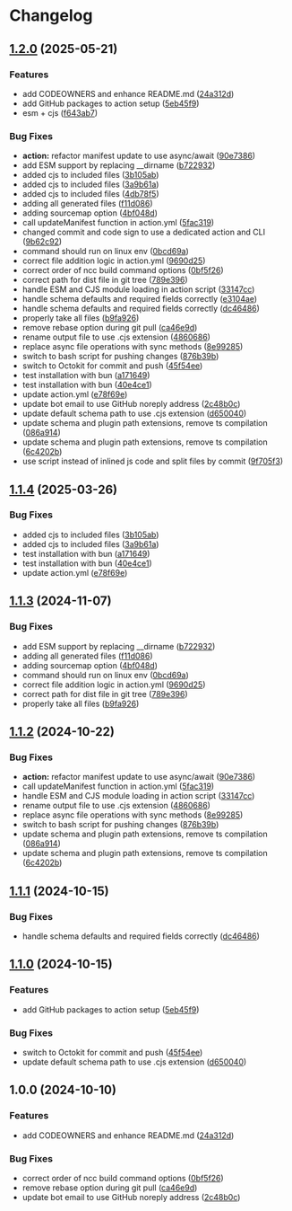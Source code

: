 # Changelog

## [1.2.0](https://github.com/Meniole/action-deploy-plugin/compare/v1.1.4...v1.2.0) (2025-05-21)


### Features

* add CODEOWNERS and enhance README.md ([24a312d](https://github.com/Meniole/action-deploy-plugin/commit/24a312dc56c4b27fb22d88d75f21d2c9f570358a))
* add GitHub packages to action setup ([5eb45f9](https://github.com/Meniole/action-deploy-plugin/commit/5eb45f9a0a4b14b9ce79f135b56e7679f1392c1c))
* esm + cjs ([f643ab7](https://github.com/Meniole/action-deploy-plugin/commit/f643ab79f90d858773676722e270cc6f74e4bb81))


### Bug Fixes

* **action:** refactor manifest update to use async/await ([90e7386](https://github.com/Meniole/action-deploy-plugin/commit/90e7386d82f05a6f3f6575ca862a76507fefd352))
* add ESM support by replacing __dirname ([b722932](https://github.com/Meniole/action-deploy-plugin/commit/b7229322141033319fd4a872e56f2cfa7cfc59b4))
* added cjs to included files ([3b105ab](https://github.com/Meniole/action-deploy-plugin/commit/3b105ab7a49cdf4a1c0da05bec5aa8607ce81ccb))
* added cjs to included files ([3a9b61a](https://github.com/Meniole/action-deploy-plugin/commit/3a9b61a34ca9b9c363eb625f2ca9694481b806ab))
* added cjs to included files ([4db78f5](https://github.com/Meniole/action-deploy-plugin/commit/4db78f5d7b60628bb59d6cbd67d55133d9f0b369))
* adding all generated files ([f11d086](https://github.com/Meniole/action-deploy-plugin/commit/f11d08692dbc7939f796383fa09fdd26ac7b87ce))
* adding sourcemap option ([4bf048d](https://github.com/Meniole/action-deploy-plugin/commit/4bf048d6f4307c9f45ddbf1efbd7403ff49c538b))
* call updateManifest function in action.yml ([5fac319](https://github.com/Meniole/action-deploy-plugin/commit/5fac3191264c7f374d594adf0dd38eb40393d4d2))
* changed commit and code sign to use a dedicated action and CLI ([9b62c92](https://github.com/Meniole/action-deploy-plugin/commit/9b62c9287b61ea1a9448e56f4de469f16c0ae512))
* command should run on linux env ([0bcd69a](https://github.com/Meniole/action-deploy-plugin/commit/0bcd69aadb7150f82eb59d3310d5b216aa3a6b68))
* correct file addition logic in action.yml ([9690d25](https://github.com/Meniole/action-deploy-plugin/commit/9690d25cf6f581b02f9b4ada6e76da993b8f2c3f))
* correct order of ncc build command options ([0bf5f26](https://github.com/Meniole/action-deploy-plugin/commit/0bf5f26061de4aaca91924fc4d5b2a7fa0387a5b))
* correct path for dist file in git tree ([789e396](https://github.com/Meniole/action-deploy-plugin/commit/789e39659da2824c177131f0181b87083270b1fd))
* handle ESM and CJS module loading in action script ([33147cc](https://github.com/Meniole/action-deploy-plugin/commit/33147cc8721f94c42a1ecb3834217a61cbf75f3a))
* handle schema defaults and required fields correctly ([e3104ae](https://github.com/Meniole/action-deploy-plugin/commit/e3104aea9dbf53ca51ccafa5f96de5d988c5733c))
* handle schema defaults and required fields correctly ([dc46486](https://github.com/Meniole/action-deploy-plugin/commit/dc46486a0922f243c34a827b6db36556b1bc0a87))
* properly take all files ([b9fa926](https://github.com/Meniole/action-deploy-plugin/commit/b9fa92646afdd9708ab428c3649ca78475038056))
* remove rebase option during git pull ([ca46e9d](https://github.com/Meniole/action-deploy-plugin/commit/ca46e9d8a785d6edc250a7f48c6974617bf6bee6))
* rename output file to use .cjs extension ([4860686](https://github.com/Meniole/action-deploy-plugin/commit/4860686466a97f6d514fa6d88714ca22586c0d07))
* replace async file operations with sync methods ([8e99285](https://github.com/Meniole/action-deploy-plugin/commit/8e992851f2586567bf2180ae5f5a59f3266b8dc2))
* switch to bash script for pushing changes ([876b39b](https://github.com/Meniole/action-deploy-plugin/commit/876b39b76dbfdb68dd27f773c1ab7d4a5c7e029c))
* switch to Octokit for commit and push ([45f54ee](https://github.com/Meniole/action-deploy-plugin/commit/45f54eecb4ebda5eb8b0695e7e3d5b1b774e82d1))
* test installation with bun ([a171649](https://github.com/Meniole/action-deploy-plugin/commit/a171649c239faa695fe53274266b12c5aba12e3a))
* test installation with bun ([40e4ce1](https://github.com/Meniole/action-deploy-plugin/commit/40e4ce145f5aa1753252b116a68d984dfeb32b97))
* update action.yml ([e78f69e](https://github.com/Meniole/action-deploy-plugin/commit/e78f69e408cdd0ead7963e3a9e3cf1789ceec6d5))
* update bot email to use GitHub noreply address ([2c48b0c](https://github.com/Meniole/action-deploy-plugin/commit/2c48b0ccb66cd14d8e22e3072e868ae4390e737e))
* update default schema path to use .cjs extension ([d650040](https://github.com/Meniole/action-deploy-plugin/commit/d650040c3cfd7178c69ac48e5bc9a0a548cde791))
* update schema and plugin path extensions, remove ts compilation ([086a914](https://github.com/Meniole/action-deploy-plugin/commit/086a9147e9b8ca942e8467ee6a02a1ab52a4cf8f))
* update schema and plugin path extensions, remove ts compilation ([6c4202b](https://github.com/Meniole/action-deploy-plugin/commit/6c4202beb4cf0adce32ae8732b2566e5444648a2))
* use script instead of inlined js code and split files by commit ([9f705f3](https://github.com/Meniole/action-deploy-plugin/commit/9f705f34a7e2434a38bdc084c3650f10706f6b3a))

## [1.1.4](https://github.com/ubiquity-os/action-deploy-plugin/compare/v1.1.3...v1.1.4) (2025-03-26)


### Bug Fixes

* added cjs to included files ([3b105ab](https://github.com/ubiquity-os/action-deploy-plugin/commit/3b105ab7a49cdf4a1c0da05bec5aa8607ce81ccb))
* added cjs to included files ([3a9b61a](https://github.com/ubiquity-os/action-deploy-plugin/commit/3a9b61a34ca9b9c363eb625f2ca9694481b806ab))
* test installation with bun ([a171649](https://github.com/ubiquity-os/action-deploy-plugin/commit/a171649c239faa695fe53274266b12c5aba12e3a))
* test installation with bun ([40e4ce1](https://github.com/ubiquity-os/action-deploy-plugin/commit/40e4ce145f5aa1753252b116a68d984dfeb32b97))
* update action.yml ([e78f69e](https://github.com/ubiquity-os/action-deploy-plugin/commit/e78f69e408cdd0ead7963e3a9e3cf1789ceec6d5))

## [1.1.3](https://github.com/ubiquity-os/action-deploy-plugin/compare/v1.1.2...v1.1.3) (2024-11-07)


### Bug Fixes

* add ESM support by replacing __dirname ([b722932](https://github.com/ubiquity-os/action-deploy-plugin/commit/b7229322141033319fd4a872e56f2cfa7cfc59b4))
* adding all generated files ([f11d086](https://github.com/ubiquity-os/action-deploy-plugin/commit/f11d08692dbc7939f796383fa09fdd26ac7b87ce))
* adding sourcemap option ([4bf048d](https://github.com/ubiquity-os/action-deploy-plugin/commit/4bf048d6f4307c9f45ddbf1efbd7403ff49c538b))
* command should run on linux env ([0bcd69a](https://github.com/ubiquity-os/action-deploy-plugin/commit/0bcd69aadb7150f82eb59d3310d5b216aa3a6b68))
* correct file addition logic in action.yml ([9690d25](https://github.com/ubiquity-os/action-deploy-plugin/commit/9690d25cf6f581b02f9b4ada6e76da993b8f2c3f))
* correct path for dist file in git tree ([789e396](https://github.com/ubiquity-os/action-deploy-plugin/commit/789e39659da2824c177131f0181b87083270b1fd))
* properly take all files ([b9fa926](https://github.com/ubiquity-os/action-deploy-plugin/commit/b9fa92646afdd9708ab428c3649ca78475038056))

## [1.1.2](https://github.com/ubiquity-os/action-deploy-plugin/compare/v1.1.1...v1.1.2) (2024-10-22)


### Bug Fixes

* **action:** refactor manifest update to use async/await ([90e7386](https://github.com/ubiquity-os/action-deploy-plugin/commit/90e7386d82f05a6f3f6575ca862a76507fefd352))
* call updateManifest function in action.yml ([5fac319](https://github.com/ubiquity-os/action-deploy-plugin/commit/5fac3191264c7f374d594adf0dd38eb40393d4d2))
* handle ESM and CJS module loading in action script ([33147cc](https://github.com/ubiquity-os/action-deploy-plugin/commit/33147cc8721f94c42a1ecb3834217a61cbf75f3a))
* rename output file to use .cjs extension ([4860686](https://github.com/ubiquity-os/action-deploy-plugin/commit/4860686466a97f6d514fa6d88714ca22586c0d07))
* replace async file operations with sync methods ([8e99285](https://github.com/ubiquity-os/action-deploy-plugin/commit/8e992851f2586567bf2180ae5f5a59f3266b8dc2))
* switch to bash script for pushing changes ([876b39b](https://github.com/ubiquity-os/action-deploy-plugin/commit/876b39b76dbfdb68dd27f773c1ab7d4a5c7e029c))
* update schema and plugin path extensions, remove ts compilation ([086a914](https://github.com/ubiquity-os/action-deploy-plugin/commit/086a9147e9b8ca942e8467ee6a02a1ab52a4cf8f))
* update schema and plugin path extensions, remove ts compilation ([6c4202b](https://github.com/ubiquity-os/action-deploy-plugin/commit/6c4202beb4cf0adce32ae8732b2566e5444648a2))

## [1.1.1](https://github.com/ubiquity-os/action-deploy-plugin/compare/v1.1.0...v1.1.1) (2024-10-15)


### Bug Fixes

* handle schema defaults and required fields correctly ([dc46486](https://github.com/ubiquity-os/action-deploy-plugin/commit/dc46486a0922f243c34a827b6db36556b1bc0a87))

## [1.1.0](https://github.com/ubiquity-os/action-deploy-plugin/compare/v1.0.0...v1.1.0) (2024-10-15)


### Features

* add GitHub packages to action setup ([5eb45f9](https://github.com/ubiquity-os/action-deploy-plugin/commit/5eb45f9a0a4b14b9ce79f135b56e7679f1392c1c))


### Bug Fixes

* switch to Octokit for commit and push ([45f54ee](https://github.com/ubiquity-os/action-deploy-plugin/commit/45f54eecb4ebda5eb8b0695e7e3d5b1b774e82d1))
* update default schema path to use .cjs extension ([d650040](https://github.com/ubiquity-os/action-deploy-plugin/commit/d650040c3cfd7178c69ac48e5bc9a0a548cde791))

## 1.0.0 (2024-10-10)


### Features

* add CODEOWNERS and enhance README.md ([24a312d](https://github.com/ubiquity-os/action-deploy-plugin/commit/24a312dc56c4b27fb22d88d75f21d2c9f570358a))


### Bug Fixes

* correct order of ncc build command options ([0bf5f26](https://github.com/ubiquity-os/action-deploy-plugin/commit/0bf5f26061de4aaca91924fc4d5b2a7fa0387a5b))
* remove rebase option during git pull ([ca46e9d](https://github.com/ubiquity-os/action-deploy-plugin/commit/ca46e9d8a785d6edc250a7f48c6974617bf6bee6))
* update bot email to use GitHub noreply address ([2c48b0c](https://github.com/ubiquity-os/action-deploy-plugin/commit/2c48b0ccb66cd14d8e22e3072e868ae4390e737e))
